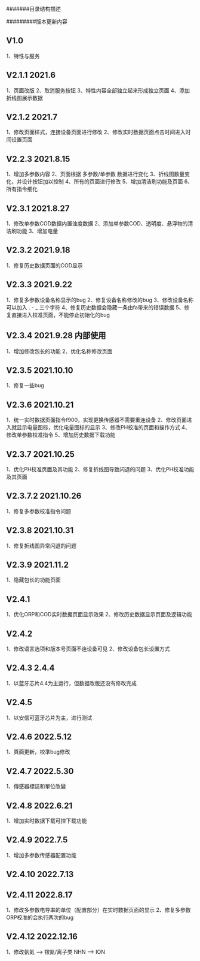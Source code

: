 #######目录结构描述












#########版本更新内容
## V1.0
1、特性与服务


## V2.1.1 2021.6
1、页面改版
2、取消服务按钮
3、特性内容全部独立起来形成独立页面
4、添加折线图展示数据


## V2.1.2 2021.7
1、修改页面样式，连接设备页面进行修改
2、修改实时数据页面点击时间进入时间设置页面


## V2.2.3 2021.8.15
1、增加多参数内容
2、页面根据 多参数/单参数 数据进行变化
3、折线图数量变化，并设计按钮加以控制
4、所有的页面进行修改
5、增加清洁刷功能及页面
6、所有指令细化


## V2.3.1  2021.8.27
1、修改单参数COD数据内置浊度数据
2、添加单参数COD、透明度、悬浮物的清洁刷功能
3、增加电量

## V2.3.2 2021.9.18
1、修复历史数据页面的COD显示


## V2.3.3 2021.9.22
1、修复多参数设备名称显示的bug
2、修复设备名称修改的bug
3、修改设备名称可以加入 . - _ 三个字符
4、修复历史数据会隐藏一条由fa带来的错误数据
5、修复直接进入校准页面，不能停止初始化的bug

## V2.3.4 2021.9.28  内部使用
1、增加修改包长的功能
2、优化名称修改页面

## V2.3.5 2021.10.10
1、修复一些bug


## V2.3.6 2021.10.21
1、统一实时数据页面指令f900，实现更换传感器不需要重连设备
2、修改页面进入就显示电量图标，优化电量图标的显示
3、修改PH校准的页面和操作方式
4、修改单参数校准指令
5、增加历史数据下载功能

## V2.3.7 2021.10.25
1、优化PH校准页面及其功能
2、修复折线图导致闪退的问题
3、优化PH校准功能及其页面

## V2.3.7.2 2021.10.26
1、修复多参数校准指令问题

## V2.3.8 2021.10.31
1、修复折线图异常闪退的问题

## V2.3.9 2021.11.2
1、隐藏包长的功能页面


## V2.4.1
1、优化ORP和COD实时数据页面显示效果
2、修改历史数据显示页面及逻辑功能

## V2.4.2
1、修改语言选项和版本号页面不连设备可见
2、修改设备包长设置方式

## V2.4.3 2.4.4
1、以蓝牙芯片4.4为主运行，但数据改版还没有修改完成

## V2.4.5
1、以安信可蓝牙芯片为主，进行测试


## V2.4.6  2022.5.12
1、頁面更新，校準bug修改

## V2.4.7 2022.5.30
1、傳感器標誌和單位改變

## V2.4.8 2022.6.21
1、增加实时数据下载可控下载功能

## V2.4.9 2022.7.5
1、增加多参数传感器配置功能

## V2.4.10 2022.7.13

## V2.4.11 2022.8.17
1、修改多参数电导率的单位（配置部分）在实时数据页面的显示
2、修复多参数ORP校准的会执行两次的bug

## V2.4.12 2022.12.16
1、修改氨氮 --> 铵氮/离子类 NHN --> ION
